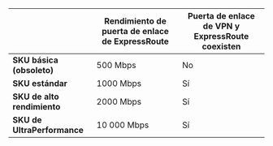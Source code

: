 |  | **Rendimiento de puerta de enlace de ExpressRoute** | **Puerta de enlace de VPN y ExpressRoute coexisten** |
| --- | --- | --- |
| **SKU básica (obsoleto)** |500 Mbps |No |
| **SKU estándar** |1000 Mbps |Sí |
| **SKU de alto rendimiento** |2000 Mbps |Sí |
| **SKU de UltraPerformance** |10 000 Mbps |Sí |



<!--HONumber=Nov16_HO3-->


